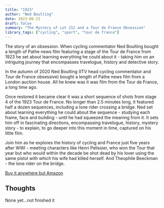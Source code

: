 ```yaml
---
title: "1923"
author: "Ned Boulting"
date: 2023-06-21
draft: false
summary: "The Mystery of Lot 212 and a Tour de France Obsession"
library_tags: ["cycling", "sport", "tour de france"]
---
```


The story of an obsession. When cycling commentator Ned Boulting bought a length of Pathe news film featuring a stage of the Tour de France from 1923 he set about learning everything he could about it - taking him on an intriguing journey that encompasses travelogue, history and detective story.

In the autumn of 2020 Ned Boulting (ITV head cycling commentator and Tour de France obsessive) bought a length of Pathe news film from a London auction house. All he knew was it was film from the Tour de France, a long time ago.

Once restored it became clear it was a short sequence of shots from stage 4 of the 1923 Tour de France. No longer than 2.5 minutes long, it featured half a dozen sequences, including a lone rider crossing a bridge. Ned set about learning everything he could about the sequence - studying each frame, face and building - until he had squeezed the meaning from it. It sets him off in fascinating directions, encompassing travelogue, history, mystery story - to explain, to go deeper into this moment in time, captured on his little film.

Join him as he explores the history of cycling and France just five years after WWI - meeting characters like Henri Pelissier, who won the Tour that year but who would within the decade be shot dead by his lover using the same pistol with which his wife had killed herself. And Theophile Beeckman - the lone rider on the bridge.

[Buy it anywhere but Amazon](https://www.waterstones.com/book/1923/ned-boulting/9781399401548)

## Thoughts

None yet...not finished it
